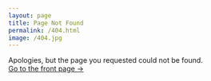 ```yaml
---
layout: page
title: Page Not Found
permalink: /404.html
image: /404.jpg
---
```


Apologies, but the page you requested could not be found. <br />
<a class="error-link" href="{{ site.baseurl }}/">Go to the front page &rarr;</a>
